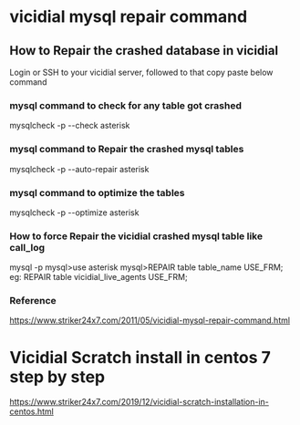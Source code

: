 # vicidial mysql repair command
## How to Repair the crashed database in vicidial

Login or SSH to your vicidial server, followed to that copy paste below command

### mysql command to check for any table got crashed
mysqlcheck -p --check asterisk
### mysql command to Repair the crashed mysql tables 
mysqlcheck -p --auto-repair asterisk
### mysql command to optimize the tables 
mysqlcheck -p --optimize asterisk

### How to force Repair the vicidial crashed mysql table like call_log
mysql -p
mysql>use asterisk
mysql>REPAIR table table_name USE_FRM;
eg: REPAIR table vicidial_live_agents USE_FRM;

### Reference 
<url>https://www.striker24x7.com/2011/05/vicidial-mysql-repair-command.html</url>
# Vicidial Scratch install in centos 7 step by step
<url>https://www.striker24x7.com/2019/12/vicidial-scratch-installation-in-centos.html</url>
